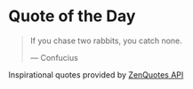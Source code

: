 # Quote of the Day

<!-- QUOTE_START -->
> If you chase two rabbits, you catch none.
>
> — Confucius

Inspirational quotes provided by <a href="https://zenquotes.io/" target="_blank">ZenQuotes API</a>
<!-- QUOTE_END -->